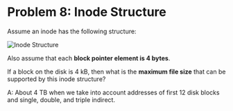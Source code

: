 # Problem 8: Inode Structure

Assume an inode has the following structure:

![Inode Structure](https://s3.amazonaws.com/content.udacity-data.com/courses/ud923/notes/ud923-final-inodes.png)

Also assume that each **block pointer element is 4 bytes**.

If a block on the disk is 4 kB, then what is the **maximum file size** that can be supported by this inode structure?

A: About 4 TB when we take into account addresses of first 12 disk blocks and single, double, and triple indirect.
